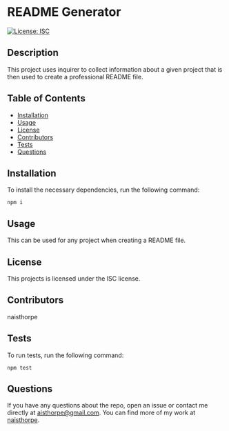 # README Generator

  [![License: ISC](https://img.shields.io/badge/License-ISC-blue.svg)](https://opensource.org/licenses/ISC)

  ## Description

  This project uses inquirer to collect information about a given project that is then used to create a professional README file.

  ## Table of Contents

  * [Installation](##-installation)
  * [Usage](##-usage)
  * [License](##-license)
  * [Contributors](##-contributors)
  * [Tests](##-tests)
  * [Questions](##-questions)

  ## Installation

  To install the necessary dependencies, run the following command:
  ```
  npm i
  ```

  ## Usage

  This can be used for any project when creating a README file.

  ## License

  This projects is licensed under the ISC license.

  ## Contributors

  naisthorpe

  ## Tests

  To run tests, run the following command:
  ```
  npm test
  ```

  ## Questions

  If you have any questions about the repo, open an issue or contact me directly at [aisthorpe@gmail.com](mailto:aisthorpe@gmail.com). You can find more of my work at [naisthorpe](https://www.github.com/naisthorpe).
